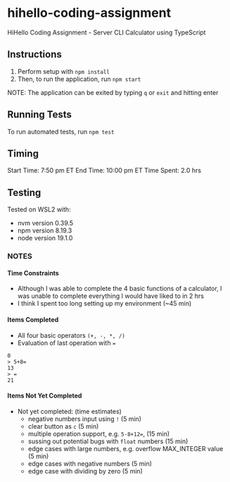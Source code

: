 # hihello-coding-assignment

HiHello Coding Assignment - Server
CLI Calculator using TypeScript

## Instructions

1. Perform setup with `npm install`
2. Then, to run the application, run `npm start`

NOTE: The application can be exited by typing `q` or `exit` and hitting enter

## Running Tests

To run automated tests, run `npm test`

## Timing

Start Time: 7:50 pm ET
End Time: 10:00 pm ET
Time Spent: 2.0 hrs

## Testing

Tested on WSL2 with:

- nvm version 0.39.5
- npm version 8.19.3
- node version 19.1.0

### NOTES

#### Time Constraints

- Although I was able to complete the 4 basic functions of a calculator, I was unable to complete everything I would have liked to in 2 hrs
- I think I spent too long setting up my environment (~45 min)

#### Items Completed

- All four basic operators `(+, -, *, /)`
- Evaluation of last operation with `=`

```
0
> 5+8=
13
> =
21
```

#### Items Not Yet Completed

- Not yet completed: (time estimates)
  - negative numbers input using `!` (5 min)
  - clear button as `c` (5 min)
  - multiple operation support, e.g. `5-8+12=`, (15 min)
  - sussing out potential bugs with `float` numbers (15 min)
  - edge cases with large numbers, e.g. overflow MAX_INTEGER value (5 min)
  - edge cases with negative numbers (5 min)
  - edge case with dividing by zero (5 min)
